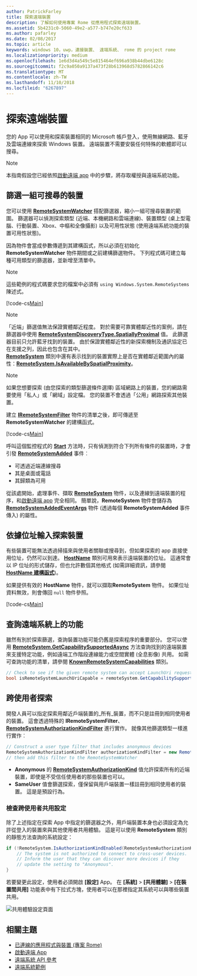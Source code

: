 ```yaml
---
author: PatrickFarley
title: 探索遠端裝置
description: 了解如何使用專案 Rome 從應用程式探索遠端裝置。
ms.assetid: 5b4231c0-5060-49e2-a577-b747e20cf633
ms.author: pafarley
ms.date: 02/08/2017
ms.topic: article
keywords: windows 10，uwp，連接裝置、 遠端系統、 rome 的 project rome
ms.localizationpriority: medium
ms.openlocfilehash: 1e6d3d4a549c5e815464ef696a938b44dbe6128c
ms.sourcegitcommit: f2c9a050a9137a473f28b613968d5782866142c6
ms.translationtype: MT
ms.contentlocale: zh-TW
ms.lasthandoff: 11/10/2018
ms.locfileid: "6267897"
---
```

# <a name="discover-remote-devices"></a>探索遠端裝置
您的 App 可以使用和探索裝置相同的 Microsoft 帳戶登入，使用無線網路、藍牙及雲端連線來探索 Windows 裝置。 遠端裝置不需要安裝任何特殊的軟體即可以搜尋。

> [!NOTE]
> 本指南假設您已經依照[啟動遠端 app](launch-a-remote-app.md) 中的步驟，將存取權授與遠端系統功能。

## <a name="filter-the-set-of-discoverable-devices"></a>篩選一組可搜尋的裝置
您可以使用 [**RemoteSystemWatcher**](https://msdn.microsoft.com/library/windows/apps/Windows.System.RemoteSystems.RemoteSystemWatcher) 搭配篩選器，縮小一組可搜尋裝置的範圍。 篩選器可以偵測探索類型 (近端、本機網路和雲端連線)、裝置類型 (桌上型電腦、行動裝置、Xbox、中樞和全像攝影) 以及可用性狀態 (使用遠端系統功能的裝置可用性狀態)。

因為物件會當成參數傳遞到其建構函式，所以必須在初始化 **RemoteSystemWatcher** 物件期間或之前建構篩選物件。 下列程式碼可建立每種可用類型的篩選器，並新增至清單中。

> [!NOTE]
> 這些範例的程式碼要求您的檔案中必須有 `using Windows.System.RemoteSystems` 陳述式。

[!code-cs[Main](./code/DiscoverDevices/MainPage.xaml.cs#SnippetMakeFilterList)]

> [!NOTE]
> 「近端」篩選值無法保證實體鄰近程度。 對於需要可靠實體鄰近性的案例，請在篩選器中使用 [**RemoteSystemDiscoveryType.SpatiallyProximal**](https://docs.microsoft.com/uwp/api/windows.system.remotesystems.remotesystemdiscoverytype) 值。 此篩選器目前只允許藍牙找到的裝置。 由於保證實體鄰近性的新探索機制及通訊協定已在支援之列，因此也包含在其中。  
[**RemoteSystem**](https://msdn.microsoft.com/library/windows/apps/Windows.System.RemoteSystems.RemoteSystem) 類別中還有表示找到的裝置實際上是否在實體鄰近範圍內的屬性：[**RemoteSystem.IsAvailableBySpatialProximity**](https://docs.microsoft.com/uwp/api/Windows.System.RemoteSystems.RemoteSystem.IsAvailableByProximity)。

> [!NOTE]
> 如果您想要探索 (由您探索的類型篩選條件選擇) 區域網路上的裝置，您的網路需要使用「私人」或「網域」設定檔。 您的裝置不會透過「公用」網路探索其他裝置。

建立 [**IRemoteSystemFilter**](https://msdn.microsoft.com/library/windows/apps/Windows.System.RemoteSystems.IRemoteSystemFilter) 物件的清單之後，即可傳遞至 **RemoteSystemWatcher** 的建構函式。

[!code-cs[Main](./code/DiscoverDevices/MainPage.xaml.cs#SnippetCreateWatcher)]

呼叫這個監控程式的 [**Start**](https://msdn.microsoft.com/library/windows/apps/Windows.System.RemoteSystems.RemoteSystemWatcher.Start) 方法時，只有偵測到符合下列所有條件的裝置時，才會引發 [**RemoteSystemAdded**](https://msdn.microsoft.com/library/windows/apps/Windows.System.RemoteSystems.RemoteSystemWatcher.RemoteSystemAdded) 事件︰
* 可透過近端連線搜尋
* 其是桌面或電話
* 其歸類為可用

從該處開始，處理事件、擷取 [**RemoteSystem**](https://msdn.microsoft.com/library/windows/apps/Windows.System.RemoteSystems.RemoteSystem) 物件，以及連線到遠端裝置的程序，和[啟動遠端 app](launch-a-remote-app.md) 完全相同。 簡單說，**RemoteSystem** 物件會儲存為 [**RemoteSystemAddedEventArgs**](https://msdn.microsoft.com/library/windows/apps/Windows.System.RemoteSystems.RemoteSystemAddedEventArgs) 物件 (透過每個 **RemoteSystemAdded** 事件傳入) 的屬性。

## <a name="discover-devices-by-address-input"></a>依據位址輸入探索裝置
有些裝置可能無法透過掃描來與使用者關聯或搜尋到，但如果探索的 app 直接使用位址，仍然可以到達。  [**HostName**](https://msdn.microsoft.com/library/windows/apps/windows.networking.hostname.aspx) 類別可用來表示遠端裝置的位址。 這通常會以 IP 位址的形式儲存，但也允許數個其他格式 (如需詳細資訊，請參閱 [**HostName 建構函式**](https://msdn.microsoft.com/library/windows/apps/br207118.aspx))。

如果提供有效的 **HostName** 物件，就可以擷取**RemoteSystem** 物件。 如果位址資料無效，則會傳回 `null` 物件參照。

[!code-cs[Main](./code/DiscoverDevices/MainPage.xaml.cs#SnippetFindByHostName)]

## <a name="querying-a-capability-on-a-remote-system"></a>查詢遠端系統上的功能

雖然有別於探索篩選，查詢裝置功能可能仍舊是探索程序的重要部分。 您可以使用 [**RemoteSystem.GetCapabilitySupportedAsync**](https://docs.microsoft.com/uwp/api/windows.system.remotesystems.remotesystem.GetCapabilitySupportedAsync) 方法查詢找到的遠端裝置來支援特定功能，例如遠端工作階段連線能力或空間實體 (全息影像) 共用。 如需可查詢功能的清單，請參閱 [**KnownRemoteSystemCapabilities**](https://docs.microsoft.com/uwp/api/windows.system.remotesystems.knownremotesystemcapabilities) 類別。

```csharp
// Check to see if the given remote system can accept LaunchUri requests
bool isRemoteSystemLaunchUriCapable = remoteSystem.GetCapabilitySupportedAsync(KnownRemoteSystemCapabilities.LaunchUri);
```

## <a name="cross-user-discovery"></a>跨使用者探索

開發人員可以指定探索用鄰近戶端裝置的_所有_裝置，而不只是註冊到相同使用者的裝置。 這會透過特殊的 **IRemoteSystemFilter**、[**RemoteSystemAuthorizationKindFilter**](https://docs.microsoft.com/uwp/api/windows.system.remotesystems.remotesystemauthorizationkindfilter) 進行實作。 就像其他篩選類型一樣進行實作︰

```csharp
// Construct a user type filter that includes anonymous devices
RemoteSystemAuthorizationKindFilter authorizationKindFilter = new RemoteSystemAuthorizationKindFilter(RemoteSystemAuthorizationKind.Anonymous);
// then add this filter to the RemoteSystemWatcher
```

* **Anonymous** 的 [**RemoteSystemAuthorizationKind**](https://docs.microsoft.com/uwp/api/windows.system.remotesystems.remotesystemauthorizationkind) 值允許探索所有的近端裝置，即使是不受信任使用者的那些裝置也可以。
* **SameUser** 值會篩選探索，僅保留與用戶端裝置一樣註冊到相同使用者的裝置。 這是是預設行為。

### <a name="checking-the-cross-user-sharing-settings"></a>檢查跨使用者共用設定

除了上述指定在探索 App 中指定的篩選器之外，用戶端裝置本身也必須設定為允許從登入的裝置來與其他使用者共用體驗。 這是可以使用 **RemoteSystem** 類別的靜態方法查詢的系統設定：

```csharp
if (!RemoteSystem.IsAuthorizationKindEnabled(RemoteSystemAuthorizationKind.Anonymous)) {
    // The system is not authorized to connect to cross-user devices. 
    // Inform the user that they can discover more devices if they
    // update the setting to "Anonymous".
}
```

若要變更此設定，使用者必須開啟 **\[設定\]** App。 在 **\[系統\]** > **\[共用體驗\]** > **\[在裝置間共用\]** 功能表中有下拉式方塊，使用者可以在那裡指定其系統可以與哪些裝置共用。

![共用體驗設定頁面](images/shared-experiences-settings.png)

## <a name="related-topics"></a>相關主題
* [已連線的應用程式與裝置 (專案 Rome)](connected-apps-and-devices.md)
* [啟動遠端 App](launch-a-remote-app.md)
* [遠端系統 API 參考](https://msdn.microsoft.com/library/windows/apps/Windows.System.RemoteSystems)
* [遠端系統範例](https://github.com/Microsoft/Windows-universal-samples/tree/dev/Samples/RemoteSystems)
